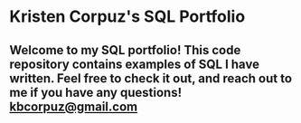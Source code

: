 # Kristen Corpuz's SQL Portfolio

## Welcome to my SQL portfolio! This code repository contains examples of SQL I have written. Feel free to check it out, and reach out to me if you have any questions! kbcorpuz@gmail.com
